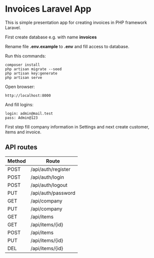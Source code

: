# Invoices Laravel App

This is simple presentation app for creating invoices in PHP framework Laravel.

First create database e.g. with name **invoices**

Rename file **.env.example** to **.env** and fill access to database.

Run this commands:

	composer install
    php artisan migrate --seed
    php artisan key:generate
    php artisan serve

Open browser:

    http://localhost:8000

And fill logins:

    login: admin@mail.test
    pass: Admin@123

First step fill company information in Settings and next create customer, items and invoice.

## API routes

| Method | Route              |
|--------|--------------------|
| POST   | /api/auth/register |
| POST   | /api/auth/login    |
| POST   | /api/auth/logout   |
| PUT    | /api/auth/password |
| GET    | /api/company       |
| PUT    | /api/company       |
| GET    | /api/items         |
| GET    | /api/items/{id}    |
| POST   | /api/items         |
| PUT    | /api/items/{id}    |
| DEL    | /api/items/{id}    |

